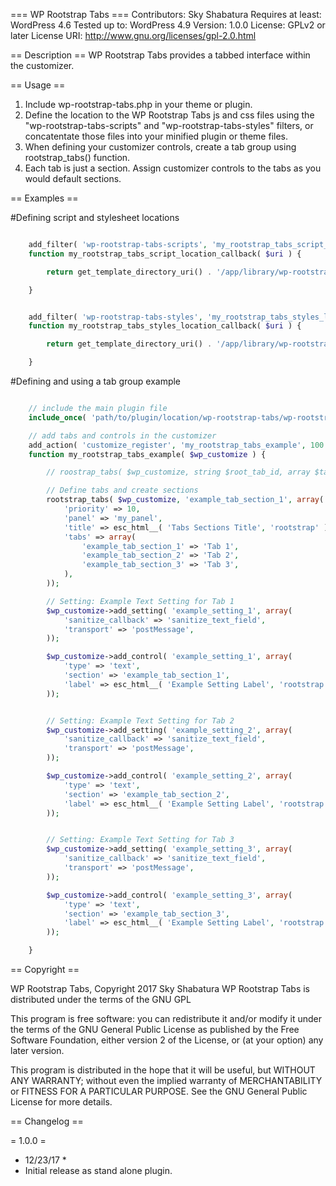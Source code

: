 === WP Rootstrap Tabs ===
Contributors: Sky Shabatura
Requires at least: WordPress 4.6
Tested up to: WordPress 4.9
Version: 1.0.0
License: GPLv2 or later
License URI: http://www.gnu.org/licenses/gpl-2.0.html


== Description ==
WP Rootstrap Tabs provides a tabbed interface within the customizer.  

== Usage ==

1. Include wp-rootstrap-tabs.php in your theme or plugin. 
2. Define the location to the WP Rootstrap Tabs js and css files using the "wp-rootstrap-tabs-scripts" and "wp-rootstrap-tabs-styles" filters, or concatentate those files into your minified plugin or theme files.
3. When defining your customizer controls, create a tab group using rootstrap_tabs() function.  
4. Each tab is just a section. Assign customizer controls to the tabs as you would default sections.  

== Examples ==

#Defining script and stylesheet locations

```php

	add_filter( 'wp-rootstrap-tabs-scripts', 'my_rootstrap_tabs_script_location_callback' );
	function my_rootstrap_tabs_script_location_callback( $uri ) {

		return get_template_directory_uri() . '/app/library/wp-rootstrap-tabs/js/wp-rootstrap-tabs.js';

	}


	add_filter( 'wp-rootstrap-tabs-styles', 'my_rootstrap_tabs_styles_location_callback' );
	function my_rootstrap_tabs_styles_location_callback( $uri ) {

		return get_template_directory_uri() . '/app/library/wp-rootstrap-tabs/js/wp-rootstrap-tabs.css';

	}	

```

#Defining and using a tab group example

```php

	// include the main plugin file
	include_once( 'path/to/plugin/location/wp-rootstrap-tabs/wp-rootstrap-tabs.php');

	// add tabs and controls in the customizer
	add_action( 'customize_register', 'my_rootstrap_tabs_example', 100 );
	function my_rootstrap_tabs_example( $wp_customize ) {

		// roostrap_tabs( $wp_customize, string $root_tab_id, array $tab_args );

		// Define tabs and create sections
		rootstrap_tabs( $wp_customize, 'example_tab_section_1', array(
		    'priority' => 10,
		    'panel' => 'my_panel',
		    'title' => esc_html__( 'Tabs Sections Title', 'rootstrap' ),
		    'tabs' => array(
		        'example_tab_section_1' => 'Tab 1',
		        'example_tab_section_2' => 'Tab 2',
		        'example_tab_section_3' => 'Tab 3',
		    ),
		));

        // Setting: Example Text Setting for Tab 1   
        $wp_customize->add_setting( 'example_setting_1', array(
            'sanitize_callback' => 'sanitize_text_field',
            'transport' => 'postMessage',
        ));

        $wp_customize->add_control( 'example_setting_1', array(
            'type' => 'text',
            'section' => 'example_tab_section_1',
            'label' => esc_html__( 'Example Setting Label', 'rootstrap' ),        
        ));


        // Setting: Example Text Setting for Tab 2   
        $wp_customize->add_setting( 'example_setting_2', array(
            'sanitize_callback' => 'sanitize_text_field',
            'transport' => 'postMessage',
        ));

        $wp_customize->add_control( 'example_setting_2', array(
            'type' => 'text',
            'section' => 'example_tab_section_2',
            'label' => esc_html__( 'Example Setting Label', 'rootstrap' ),        
        ));


        // Setting: Example Text Setting for Tab 3   
        $wp_customize->add_setting( 'example_setting_3', array(
            'sanitize_callback' => 'sanitize_text_field',
            'transport' => 'postMessage',
        ));

        $wp_customize->add_control( 'example_setting_3', array(
            'type' => 'text',
            'section' => 'example_tab_section_3',
            'label' => esc_html__( 'Example Setting Label', 'rootstrap' ),        
        ));        

	}

```

== Copyright ==

WP Rootstrap Tabs, Copyright 2017 Sky Shabatura
WP Rootstrap Tabs is distributed under the terms of the GNU GPL

This program is free software: you can redistribute it and/or modify
it under the terms of the GNU General Public License as published by
the Free Software Foundation, either version 2 of the License, or
(at your option) any later version.

This program is distributed in the hope that it will be useful,
but WITHOUT ANY WARRANTY; without even the implied warranty of
MERCHANTABILITY or FITNESS FOR A PARTICULAR PURPOSE. See the
GNU General Public License for more details.


== Changelog ==

= 1.0.0 =
* 12/23/17 *
* Initial release as stand alone plugin.
